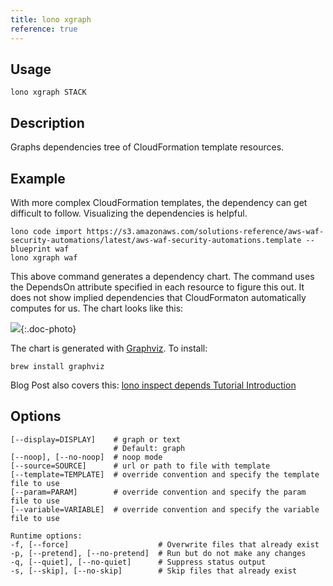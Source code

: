 ```yaml
---
title: lono xgraph
reference: true
---
```


## Usage

    lono xgraph STACK

## Description

Graphs dependencies tree of CloudFormation template resources.

## Example

With more complex CloudFormation templates, the dependency can get difficult to follow.  Visualizing the dependencies is helpful.

    lono code import https://s3.amazonaws.com/solutions-reference/aws-waf-security-automations/latest/aws-waf-security-automations.template --blueprint waf
    lono xgraph waf

This above command generates a dependency chart.  The command uses the DependsOn attribute specified in each resource to figure this out.  It does not show implied dependencies that CloudFormaton automatically computes for us.  The chart looks like this:

![](/img/tutorial/waf-chart.png){:.doc-photo}

The chart is generated with [Graphviz](http://www.graphviz.org/). To install:

    brew install graphviz

Blog Post also covers this: [lono inspect depends Tutorial Introduction](https://blog.boltops.com/2017/09/20/lono-inspect-depends-tutorial-introduction)


## Options

```
[--display=DISPLAY]    # graph or text
                       # Default: graph
[--noop], [--no-noop]  # noop mode
[--source=SOURCE]      # url or path to file with template
[--template=TEMPLATE]  # override convention and specify the template file to use
[--param=PARAM]        # override convention and specify the param file to use
[--variable=VARIABLE]  # override convention and specify the variable file to use

Runtime options:
-f, [--force]                    # Overwrite files that already exist
-p, [--pretend], [--no-pretend]  # Run but do not make any changes
-q, [--quiet], [--no-quiet]      # Suppress status output
-s, [--skip], [--no-skip]        # Skip files that already exist
```

